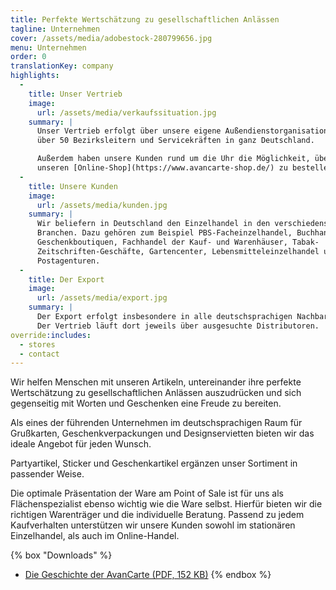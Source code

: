 ```yaml
---
title: Per­fekte Wert­schätzung zu ge­sellschaft­lichen Anlässen
tagline: Unternehmen
cover: /assets/media/adobestock-280799656.jpg
menu: Unternehmen
order: 0
translationKey: company
highlights:
  -
    title: Unser Vertrieb
    image:
      url: /assets/media/verkaufssituation.jpg
    summary: |
      Unser Vertrieb erfolgt über unsere eigene Außendienstorganisation mit
      über 50 Bezirksleitern und Servicekräften in ganz Deutschland.

      Außerdem haben unsere Kunden rund um die Uhr die Möglichkeit, über
      unseren [Online-Shop](https://www.avancarte-shop.de/) zu bestellen.
  -
    title: Unsere Kunden
    image:
      url: /assets/media/kunden.jpg
    summary: |
      Wir beliefern in Deutschland den Einzelhandel in den verschiedensten
      Branchen. Dazu gehören zum Beispiel PBS-Facheinzelhandel, Buchhandel,
      Geschenkboutiquen, Fachhandel der Kauf- und Warenhäuser, Tabak-
      Zeitschriften-Geschäfte, Gartencenter, Lebensmitteleinzelhandel und
      Postagenturen.
  -
    title: Der Export
    image:
      url: /assets/media/export.jpg
    summary: |
      Der Export erfolgt insbesondere in alle deutschsprachigen Nachbarländer.
      Der Vertrieb läuft dort jeweils über ausgesuchte Distributoren.
override:includes:
  - stores
  - contact
---
```

Wir helfen Menschen mit unseren Artikeln, untereinander ihre perfekte Wertschätzung zu gesell­schaftlichen Anlässen aus­zudrücken und sich gegenseitig mit Worten und Geschenken eine Freude zu bereiten.

Als eines der führenden Unternehmen im deutschsprachigen Raum für Grußkarten, Geschenkverpackungen und Designservietten bieten wir das ideale Angebot für jeden Wunsch.

Partyartikel, Sticker und Geschenkartikel ergänzen unser Sortiment in passender Weise.

Die optimale Präsentation der Ware am Point of Sale ist für uns als Flächenspezialist ebenso wichtig wie die Ware selbst. Hierfür bieten wir die richtigen Warenträger und die individuelle Beratung. Passend zu jedem Kaufverhalten unterstützen wir unsere Kunden sowohl im stationären Einzelhandel, als auch im Online-Handel.

{% box "Downloads" %}
- [Die Geschichte der AvanCarte (PDF, 152 KB)](/assets/media/geschichte.pdf)
{% endbox %}